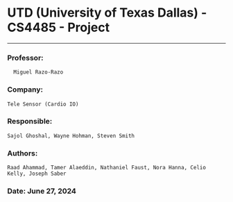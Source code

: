 # UTD (University of Texas Dallas) - CS4485 - Project
<hr />

### Professor:                                
      Miguel Razo-Razo
### Company: 
    Tele Sensor (Cardio IO)
### Responsible: 
    Sajol Ghoshal, Wayne Hohman, Steven Smith
### Authors: 
    Raad Ahammad, Tamer Alaeddin, Nathaniel Faust, Nora Hanna, Celio Kelly, Joseph Saber
    
### Date: June 27, 2024
